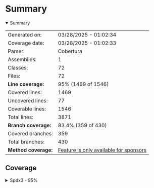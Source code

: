 # Summary
<details open><summary>Summary</summary>

|||
|:---|:---|
| Generated on: | 03/28/2025 - 01:02:34 |
| Coverage date: | 03/28/2025 - 01:02:33 |
| Parser: | Cobertura |
| Assemblies: | 1 |
| Classes: | 72 |
| Files: | 72 |
| **Line coverage:** | 95% (1469 of 1546) |
| Covered lines: | 1469 |
| Uncovered lines: | 77 |
| Coverable lines: | 1546 |
| Total lines: | 3871 |
| **Branch coverage:** | 83.4% (359 of 430) |
| Covered branches: | 359 |
| Total branches: | 430 |
| **Method coverage:** | [Feature is only available for sponsors](https://reportgenerator.io/pro) |

</details>

## Coverage
<details><summary>Spdx3 - 95%</summary>

|**Name**|**Line**|**Branch**|
|:---|---:|---:|
|**Spdx3**|**95%**|**83.4%**|
|Spdx3.Exceptions.Spdx3Exception|100%||
|Spdx3.Exceptions.Spdx3SerializationException|100%||
|Spdx3.Exceptions.Spdx3ValidationException|100%||
|Spdx3.Model.AI.Classes.AiPackage|100%||
|Spdx3.Model.AI.Classes.EnergyConsumption|100%||
|Spdx3.Model.AI.Classes.EnergyConsumptionDescription|100%||
|Spdx3.Model.BaseModelClass|100%|100%|
|Spdx3.Model.Build.Classes.Build|100%||
|Spdx3.Model.Core.Classes.Agent|100%||
|Spdx3.Model.Core.Classes.Annotation|100%||
|Spdx3.Model.Core.Classes.Artifact|100%||
|Spdx3.Model.Core.Classes.Bom|100%||
|Spdx3.Model.Core.Classes.Bundle|100%||
|Spdx3.Model.Core.Classes.CreationInfo|100%||
|Spdx3.Model.Core.Classes.DictionaryEntry|100%||
|Spdx3.Model.Core.Classes.Element|100%||
|Spdx3.Model.Core.Classes.ElementCollection|100%||
|Spdx3.Model.Core.Classes.ExternalIdentifier|100%||
|Spdx3.Model.Core.Classes.ExternalMap|100%||
|Spdx3.Model.Core.Classes.ExternalRef|100%||
|Spdx3.Model.Core.Classes.Hash|100%||
|Spdx3.Model.Core.Classes.IndividualElement|100%||
|Spdx3.Model.Core.Classes.IntegrityMethod|100%||
|Spdx3.Model.Core.Classes.LifecycleScopedRelationship|100%||
|Spdx3.Model.Core.Classes.NamespaceMap|100%||
|Spdx3.Model.Core.Classes.Organization|100%||
|Spdx3.Model.Core.Classes.PackageVerificationCode|100%||
|Spdx3.Model.Core.Classes.Person|100%||
|Spdx3.Model.Core.Classes.PositiveIntegerRange|100%|100%|
|Spdx3.Model.Core.Classes.Relationship|100%|100%|
|Spdx3.Model.Core.Classes.SoftwareAgent|100%||
|Spdx3.Model.Core.Classes.SpdxDocument|100%||
|Spdx3.Model.Core.Classes.Tool|100%||
|Spdx3.Model.Core.Individuals.NoAssertionElement|57.1%||
|Spdx3.Model.Core.Individuals.NoneElement|57.1%||
|Spdx3.Model.Core.Individuals.SpdxOrganization|57.1%||
|Spdx3.Model.Dataset.Classes.DatasetPackage|82%|70%|
|Spdx3.Model.Extension.Classes.CdxPropertiesExtension|100%|100%|
|Spdx3.Model.Extension.Classes.CdxPropertyEntry|100%||
|Spdx3.Model.Extension.Classes.Extension|100%||
|Spdx3.Model.Security.Classes.CvssV2VulnAssessmentRelationship|88.8%|50%|
|Spdx3.Model.Security.Classes.CvssV3VulnAssessmentRelationship|90.4%|50%|
|Spdx3.Model.Security.Classes.CvssV4VulnAssessmentRelationship|90.4%|50%|
|Spdx3.Model.Security.Classes.EpssVulnAssessmentRelationship|100%|100%|
|Spdx3.Model.Security.Classes.ExploitCatalogVulnAssessmentRelationship|100%||
|Spdx3.Model.Security.Classes.SsvcVulnAssessmentRelationship|100%||
|Spdx3.Model.Security.Classes.VexAffectedVulnAssessmentRelationship|100%||
|Spdx3.Model.Security.Classes.VexFixedVulnAssessmentRelationship|100%||
|Spdx3.Model.Security.Classes.VexNotAffectedVulnAssessmentRelationship|100%|100%|
|Spdx3.Model.Security.Classes.VexUnderInvestigationVulnAssessmentRelationshi<br/>p|100%||
|Spdx3.Model.Security.Classes.VexVulnAssessmentRelationship|100%||
|Spdx3.Model.Security.Classes.VulnAssessmentRelationship|100%||
|Spdx3.Model.Security.Classes.Vulnerability|100%||
|Spdx3.Model.SimpleLicensing.Classes.AnyLicenseInfo|100%||
|Spdx3.Model.SimpleLicensing.Classes.LicenseExpression|100%||
|Spdx3.Model.SimpleLicensing.Classes.SimpleLicensingText|100%||
|Spdx3.Model.Software.Classes.ContentIdentifier|100%||
|Spdx3.Model.Software.Classes.File|92%|83.3%|
|Spdx3.Model.Software.Classes.Package|100%||
|Spdx3.Model.Software.Classes.Sbom|100%||
|Spdx3.Model.Software.Classes.Snippet|100%|100%|
|Spdx3.Model.Software.Classes.SoftwareArtifact|100%||
|Spdx3.Serialization.Reader|93.3%|75%|
|Spdx3.Serialization.SpdxModelConverter`1|89%|81%|
|Spdx3.Serialization.SpdxModelConverterFactory|100%||
|Spdx3.Serialization.SpdxWrapper|100%||
|Spdx3.Serialization.SpdxWrapperConverter`1|92.5%|81.2%|
|Spdx3.Serialization.SpdxWrapperConverterFactory|100%||
|Spdx3.Serialization.Writer|100%||
|Spdx3.Utility.Catalog|89.7%|87.5%|
|Spdx3.Utility.IncompleteObjectFactory|100%|50%|
|Spdx3.Utility.Naming|97.2%|94.4%|

</details>
